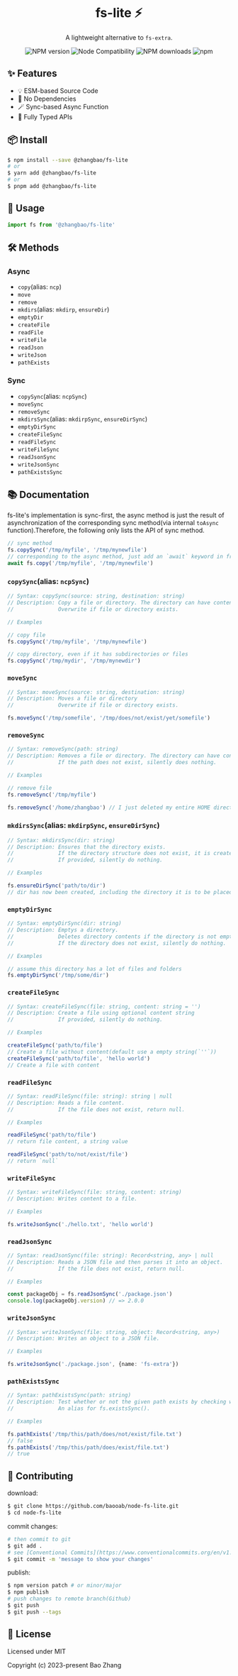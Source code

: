 <div align="center">

# fs-lite ⚡

A lightweight alternative to `fs-extra`.

![NPM version](https://img.shields.io/npm/v/@zhangbao/fs-lite
)  ![Node Compatibility](https://img.shields.io/node/v/vite.svg) ![NPM downloads](https://img.shields.io/npm/dw/@zhangbao/fs-lite.svg?style=flat) ![npm](https://img.shields.io/github/issues/baooab/node-fs-lite)
</div>

## ✨ Features

- 💡 ESM-based Source Code
- 🎉 No Dependencies
- 🪄 Sync-based Async Function
- 🔑 Fully Typed APIs

## 📦 Install

```bash
$ npm install --save @zhangbao/fs-lite
# or
$ yarn add @zhangbao/fs-lite
# or
$ pnpm add @zhangbao/fs-lite
```

## 🔨 Usage

```js
import fs from '@zhangbao/fs-lite'
```

## 🛠️ Methods

### Async

- `copy`(alias: `ncp`)
- `move`
- `remove`
- `mkdirs`(alias: `mkdirp`, `ensureDir`)
- `emptyDir`
- `createFile`
- `readFile`
- `writeFile`
- `readJson`
- `writeJson`
- `pathExists`

### Sync

- `copySync`(alias: `ncpSync`)
- `moveSync`
- `removeSync`
- `mkdirsSync`(alias: `mkdirpSync`, `ensureDirSync`)
- `emptyDirSync`
- `createFileSync`
- `readFileSync`
- `writeFileSync`
- `readJsonSync`
- `writeJsonSync`
- `pathExistsSync`

## 📚 Documentation

fs-lite's implementation is sync-first, the async method is just the result of asynchronization of the corresponding sync method(via internal `toAsync` function).Therefore, the following only lists the API of sync method.

```ts
// sync method
fs.copySync('/tmp/myfile', '/tmp/mynewfile')
// corresponding to the async method, just add an `await` keyword in front.
await fs.copy('/tmp/myfile', '/tmp/mynewfile')
```

### `copySync`(alias: `ncpSync`)

```ts
// Syntax: copySync(source: string, destination: string)
// Description: Copy a file or directory. The directory can have contents.
//              Overwrite if file or directory exists.

// Examples

// copy file
fs.copySync('/tmp/myfile', '/tmp/mynewfile')

// copy directory, even if it has subdirectories or files
fs.copySync('/tmp/mydir', '/tmp/mynewdir')
```

### `moveSync`

```ts
// Syntax: moveSync(source: string, destination: string)
// Description: Moves a file or directory
//              Overwrite if file or directory exists.

fs.moveSync('/tmp/somefile', '/tmp/does/not/exist/yet/somefile')
```

### `removeSync`

```ts
// Syntax: removeSync(path: string)
// Description: Removes a file or directory. The directory can have contents. 
//              If the path does not exist, silently does nothing.

// Examples

// remove file
fs.removeSync('/tmp/myfile')

fs.removeSync('/home/zhangbao') // I just deleted my entire HOME directory.
```

### `mkdirsSync`(alias: `mkdirpSync`, `ensureDirSync`)

```ts
// Syntax: mkdirsSync(dir: string)
// Description: Ensures that the directory exists. 
//              If the directory structure does not exist, it is created.
//              If provided, silently do nothing.

// Examples

fs.ensureDirSync('path/to/dir')
// dir has now been created, including the directory it is to be placed in
```

### `emptyDirSync`

```ts
// Syntax: emptyDirSync(dir: string)
// Description: Emptys a directory.
//              Deletes directory contents if the directory is not empty. The directory itself is not deleted.
//              If the directory does not exist, silently do nothing.

// Examples

// assume this directory has a lot of files and folders
fs.emptyDirSync('/tmp/some/dir')
```

### `createFileSync`

```ts
// Syntax: createFileSync(file: string, content: string = '')
// Description: Create a file using optional content string
//              If provided, silently do nothing.

// Examples

createFileSync('path/to/file')
// Create a file without content(default use a empty string(`''`))
createFileSync('path/to/file', 'hello world')
// Create a file with content
```

### `readFileSync`

```ts
// Syntax: readFileSync(file: string): string | null
// Description: Reads a file content.
//              If the file does not exist, return null.

// Examples

readFileSync('path/to/file')
// return file content, a string value

readFileSync('path/to/not/exist/file')
// return `null`
```

### `writeFileSync`

```ts
// Syntax: writeFileSync(file: string, content: string)
// Description: Writes content to a file.

// Examples

fs.writeJsonSync('./hello.txt', 'hello world')
```

### `readJsonSync`

```ts
// Syntax: readJsonSync(file: string): Record<string, any> | null
// Description: Reads a JSON file and then parses it into an object.
//              If the file does not exist, return null.

// Examples

const packageObj = fs.readJsonSync('./package.json')
console.log(packageObj.version) // => 2.0.0
```

### `writeJsonSync`

```ts
// Syntax: writeJsonSync(file: string, object: Record<string, any>)
// Description: Writes an object to a JSON file.

// Examples

fs.writeJsonSync('./package.json', {name: 'fs-extra'})
```

### `pathExistsSync`

```ts
// Syntax: pathExistsSync(path: string)
// Description: Test whether or not the given path exists by checking with the file system.
//              An alias for fs.existsSync().

// Examples

fs.pathExists('/tmp/this/path/does/not/exist/file.txt')
// false
fs.pathExists('/tmp/this/path/does/exist/file.txt')
// true
```

## 🤝 Contributing

download:

```bash
$ git clone https://github.com/baooab/node-fs-lite.git
$ cd node-fs-lite
```

commit changes:

```bash
# then commit to git
$ git add .
# see [Conventional Commits](https://www.conventionalcommits.org/en/v1.0.0/)
$ git commit -m 'message to show your changes'
```

publish:

```bash
$ npm version patch # or minor/major
$ npm publish
# push changes to remote branch(Github)
$ git push
$ git push --tags
```

## 📓 License

Licensed under MIT

Copyright (c) 2023-present Bao Zhang
